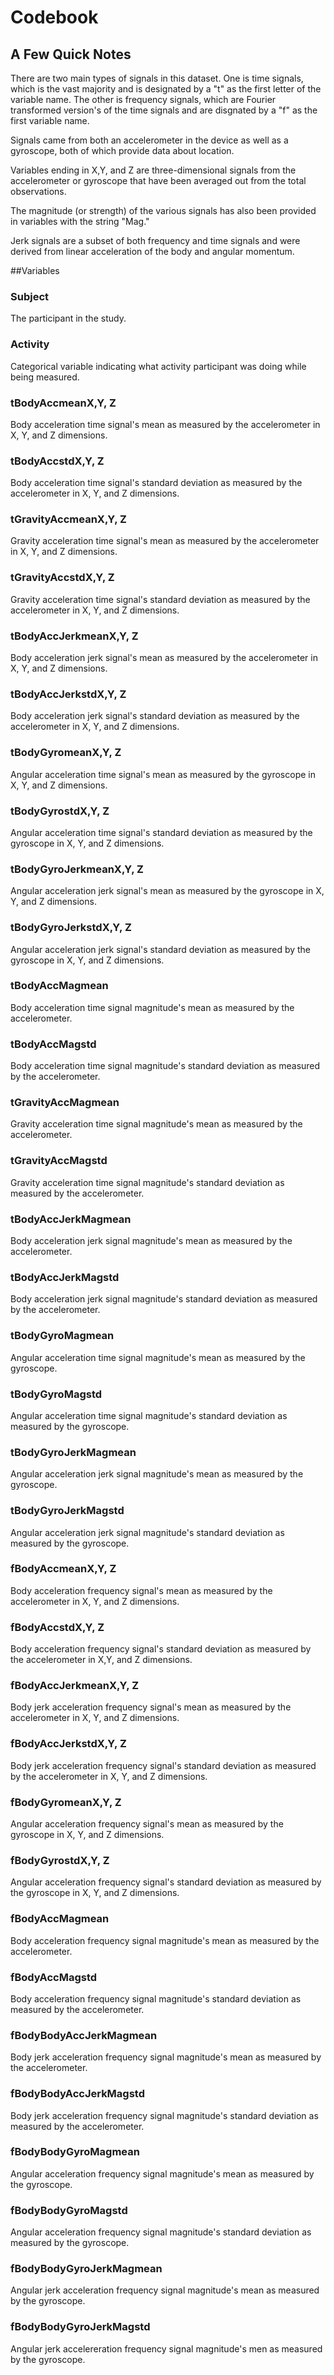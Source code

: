 # Codebook
## A Few Quick Notes
There are two main types of signals in this dataset. One is time signals, which is the vast majority and is designated by a "t" as the first letter of the variable name. The other is frequency signals, which are Fourier transformed version's of the time signals and are disgnated by a "f" as the first variable name. 

Signals came from both an accelerometer in the device as well as a gyroscope, both of which provide data about location. 

Variables ending in X,Y, and Z are three-dimensional signals from the accelerometer or gyroscope that have been averaged out from the total observations.

The magnitude (or strength) of the various signals has also been provided in variables with the string "Mag."

Jerk signals are a subset of both frequency and time signals and were derived from linear acceleration of the body and angular momentum.  

##Variables

### Subject
The participant in the study.                  
### Activity
Categorical variable indicating what activity participant was doing while being measured.
                
### tBodyAccmeanX,Y, Z            
Body acceleration time signal's mean as measured by the accelerometer in X, Y, and Z dimensions. 
            
### tBodyAccstdX,Y, Z
Body acceleration time signal's standard deviation as measured by the accelerometer in X, Y, and Z dimensions.
                     
### tGravityAccmeanX,Y, Z
Gravity acceleration time signal's mean as measured by the accelerometer in X, Y, and Z dimensions.

### tGravityAccstdX,Y, Z         
Gravity acceleration time signal's standard deviation as measured by the accelerometer in X, Y, and Z dimensions.
         
### tBodyAccJerkmeanX,Y, Z        
Body acceleration jerk signal's mean as measured by the accelerometer in X, Y, and Z dimensions.
       
### tBodyAccJerkstdX,Y, Z        
Body acceleration jerk signal's standard deviation as measured by the accelerometer in X, Y, and Z dimensions.
      
### tBodyGyromeanX,Y, Z           
Angular acceleration time signal's mean as measured by the gyroscope in X, Y, and Z dimensions.
           
### tBodyGyrostdX,Y, Z           
Angular acceleration time signal's standard deviation as measured by the gyroscope in X, Y, and Z dimensions.
           
### tBodyGyroJerkmeanX,Y, Z       
Angular acceleration jerk signal's mean as measured by the gyroscope in X, Y, and Z dimensions.
       
### tBodyGyroJerkstdX,Y, Z       
Angular acceleration jerk signal's standard deviation as measured by the gyroscope in X, Y, and Z dimensions.
       
### tBodyAccMagmean
Body acceleration time signal magnitude's mean as measured by the accelerometer.
           
### tBodyAccMagstd
Body acceleration time signal magnitude's standard deviation as measured by the accelerometer.
          
### tGravityAccMagmean
Gravity acceleration time signal magnitude's mean as measured by the accelerometer.
       
### tGravityAccMagstd
Gravity acceleration time signal magnitude's standard deviation as measured by the accelerometer.
       
### tBodyAccJerkMagmean      
Body acceleration jerk signal magnitude's mean as measured by the accelerometer.

### tBodyAccJerkMagstd      
Body acceleration jerk signal magnitude's standard deviation as measured by the accelerometer.
 
### tBodyGyroMagmean
Angular acceleration time signal magnitude's mean as measured by the gyroscope. 
         
### tBodyGyroMagstd         
Angular acceleration time signal magnitude's standard deviation as measured by the gyroscope.

### tBodyGyroJerkMagmean     
Angular acceleration jerk signal magnitude's mean as measured by the gyroscope. 

### tBodyGyroJerkMagstd
Angular acceleration jerk signal magnitude's standard deviation as measured by the gyroscope. 
     
### fBodyAccmeanX,Y, Z
Body acceleration frequency signal's mean as measured by the accelerometer in X, Y, and Z dimensions.        
            
### fBodyAccstdX,Y, Z            
Body acceleration frequency signal's standard deviation as measured by the accelerometer in X,Y, and Z dimensions.             

### fBodyAccJerkmeanX,Y, Z
Body jerk acceleration frequency signal's mean as measured by the accelerometer in X, Y, and Z dimensions.        
        
### fBodyAccJerkstdX,Y, Z
Body jerk acceleration frequency signal's standard deviation as measured by the accelerometer in X, Y, and Z dimensions.        
       
### fBodyGyromeanX,Y, Z
Angular acceleration frequency signal's mean as measured by the gyroscope in X, Y, and Z dimensions.           
           
### fBodyGyrostdX,Y, Z
Angular acceleration frequency signal's standard deviation as measured by the gyroscope in X, Y, and Z dimensions.           
           
### fBodyAccMagmean
Body acceleration frequency signal magnitude's mean as measured by the accelerometer.
          
### fBodyAccMagstd          
Body acceleration frequency signal magnitude's standard deviation as measured by the accelerometer.

### fBodyBodyAccJerkMagmean  
Body jerk acceleration frequency signal magnitude's mean as measured by the accelerometer.

### fBodyBodyAccJerkMagstd  
Body jerk acceleration frequency signal magnitude's standard deviation as measured by the accelerometer.

### fBodyBodyGyroMagmean
Angular acceleration frequency signal magnitude's mean as measured by the gyroscope. 
     
### fBodyBodyGyroMagstd
Angular acceleration frequency signal magnitude's standard deviation as measured by the gyroscope. 
     
### fBodyBodyGyroJerkMagmean
Angular jerk acceleration frequency signal magnitude's mean as measured by the gyroscope.
  
### fBodyBodyGyroJerkMagstd
Angular jerk accelereration frequency signal magnitude's men as measured by the gyroscope. 